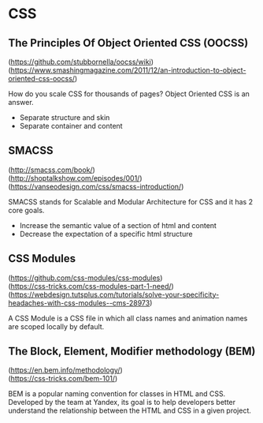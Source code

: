 # CSS

## The Principles Of Object Oriented CSS (OOCSS)
(https://github.com/stubbornella/oocss/wiki)
(https://www.smashingmagazine.com/2011/12/an-introduction-to-object-oriented-css-oocss/)

How do you scale CSS for thousands of pages? Object Oriented CSS is an answer.
- Separate structure and skin
- Separate container and content

## SMACSS
(http://smacss.com/book/)  
(http://shoptalkshow.com/episodes/001/)  
(https://vanseodesign.com/css/smacss-introduction/)

SMACSS stands for Scalable and Modular Architecture for CSS and it has 2 core goals.
- Increase the semantic value of a section of html and content
- Decrease the expectation of a specific html structure

## CSS Modules
(https://github.com/css-modules/css-modules)  
(https://css-tricks.com/css-modules-part-1-need/)
(https://webdesign.tutsplus.com/tutorials/solve-your-specificity-headaches-with-css-modules--cms-28973)

A CSS Module is a CSS file in which all class names and animation names are scoped locally by default.

## The Block, Element, Modifier methodology (BEM)
(https://en.bem.info/methodology/)  
(https://css-tricks.com/bem-101/)  

BEM is a popular naming convention for classes in HTML and CSS. Developed by the team at Yandex, its goal is to help developers better understand the relationship between the HTML and CSS in a given project.

